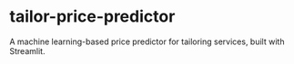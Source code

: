 # tailor-price-predictor
A machine learning-based price predictor for tailoring services, built with Streamlit.
